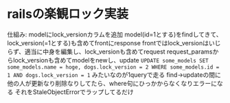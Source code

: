 
# railsの楽観ロック実装
仕組み:
modelにlock_versionカラムを追加
model(id=1とする)をfindしてきて、lock_version(=1とする)も含めてfrontにresponse
frontではlock_versionはいじらず、適当に中身を編集し、lock_versionも含めてrequest
request_paramsからlock_versionも含めてmodelをnewし、update
`UPDATE some_models SET some_models.name = hoge, dogs.lock_version = 2 WHERE some_models.id = 1 AND dogs.lock_version = 1` みたいなのが1queryで走る
find->updateの間に他の人が更新なり削除なりしてたら、where句にひっかからなくなりエラーになる それをStaleObjectErrorでラップしてるだけ
